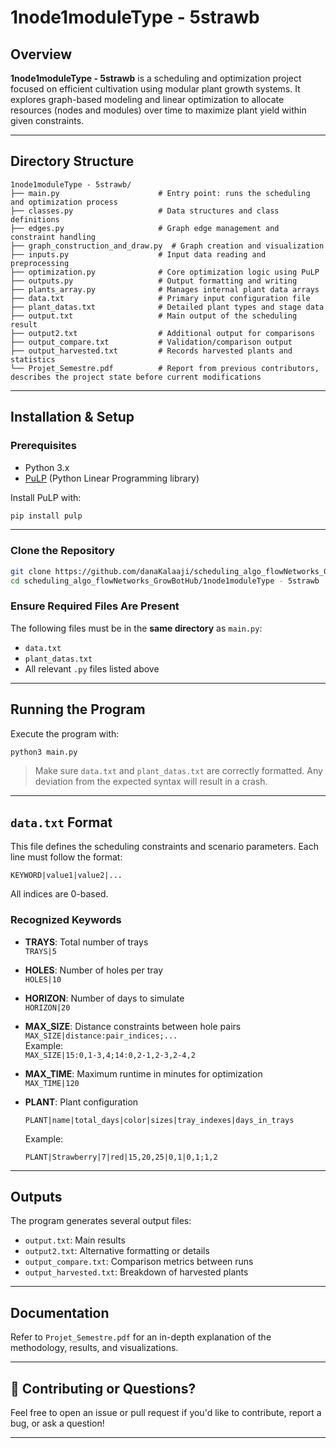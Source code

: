 # 1node1moduleType - 5strawb

##  Overview

**1node1moduleType - 5strawb** is a scheduling and optimization project focused on efficient cultivation using modular plant growth systems. It explores graph-based modeling and linear optimization to allocate resources (nodes and modules) over time to maximize plant yield within given constraints.

---

##  Directory Structure

```
1node1moduleType - 5strawb/
├── main.py                      # Entry point: runs the scheduling and optimization process
├── classes.py                   # Data structures and class definitions
├── edges.py                     # Graph edge management and constraint handling
├── graph_construction_and_draw.py  # Graph creation and visualization
├── inputs.py                    # Input data reading and preprocessing
├── optimization.py              # Core optimization logic using PuLP
├── outputs.py                   # Output formatting and writing
├── plants_array.py              # Manages internal plant data arrays
├── data.txt                     # Primary input configuration file
├── plant_datas.txt              # Detailed plant types and stage data
├── output.txt                   # Main output of the scheduling result
├── output2.txt                  # Additional output for comparisons
├── output_compare.txt           # Validation/comparison output
├── output_harvested.txt         # Records harvested plants and statistics
└── Projet_Semestre.pdf          # Report from previous contributors, describes the project state before current modifications

```

---

## Installation & Setup

### Prerequisites

- Python 3.x  
- [PuLP](https://coin-or.github.io/pulp/) (Python Linear Programming library)

Install PuLP with:

```bash
pip install pulp
```

---

### Clone the Repository

```bash
git clone https://github.com/danaKalaaji/scheduling_algo_flowNetworks_GrowBotHub.git
cd scheduling_algo_flowNetworks_GrowBotHub/1node1moduleType - 5strawb
```

### Ensure Required Files Are Present

The following files must be in the **same directory** as `main.py`:

- `data.txt`
- `plant_datas.txt`
- All relevant `.py` files listed above

---

##  Running the Program

Execute the program with:

```bash
python3 main.py
```

>  Make sure `data.txt` and `plant_datas.txt` are correctly formatted. Any deviation from the expected syntax will result in a crash.

---

## `data.txt` Format

This file defines the scheduling constraints and scenario parameters. Each line must follow the format:

```
KEYWORD|value1|value2|...
```

All indices are 0-based.

### Recognized Keywords

- **TRAYS**: Total number of trays  
  `TRAYS|5`

- **HOLES**: Number of holes per tray  
  `HOLES|10`

- **HORIZON**: Number of days to simulate  
  `HORIZON|20`

- **MAX_SIZE**: Distance constraints between hole pairs  
  `MAX_SIZE|distance:pair_indices;...`  
  Example:  
  `MAX_SIZE|15:0,1-3,4;14:0,2-1,2-3,2-4,2`

- **MAX_TIME**: Maximum runtime in minutes for optimization  
  `MAX_TIME|120`

- **PLANT**: Plant configuration  
  ```
  PLANT|name|total_days|color|sizes|tray_indexes|days_in_trays
  ```

  Example:
  ```
  PLANT|Strawberry|7|red|15,20,25|0,1|0,1;1,2
  ```

---

## Outputs

The program generates several output files:

- `output.txt`: Main results
- `output2.txt`: Alternative formatting or details
- `output_compare.txt`: Comparison metrics between runs
- `output_harvested.txt`: Breakdown of harvested plants

---

## Documentation

Refer to `Projet_Semestre.pdf` for an in-depth explanation of the methodology, results, and visualizations.

---

## 🤝 Contributing or Questions?

Feel free to open an issue or pull request if you'd like to contribute, report a bug, or ask a question!

---
